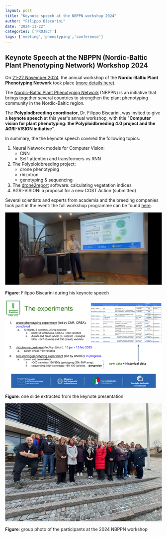 ```yaml
---
layout: post
title: "Keynote speech at the NBPPN workshop 2024"
author: "Filippo Biscarini"
date: "2024-11-22"
categories: ['PROJECT']
tags: ['meeting','phenotyping','conference']
---
```


## Keynote Speech at the NBPPN (Nordic-Baltic Plant Phenotyping Network) Workshop 2024

On <u>21-22 November 2024</u>, the annual workshop of the **Nordic-Baltic Plant Phenotyping Network** took place
([more details here](https://nordicphenotyping.org/events/registration-for-the-nbppn-workshop-2024/)).

The [Nordic-Baltic Plant Phenotyping Network](https://nordicphenotyping.org/) (NBPPN) is an initiative that
brings together several countries to strengthen the plant phenotyping community in the Nordic-Baltic region.

The **Polyplodbreeding coordinator**, Dr. Filippo Biscarini, was invited to give a **keynote speech** at this year's annual workshop,
with title "**Computer vision for plant phenotyping: the Polyploidbreeding 4.0 project and the AGRI-VISION initiative**".

In summary, the the keynote speech covered the following topics:

1. Neural Network models for Computer Vision: 
	- CNN
	- Self-attention and transformers vs RNN
2. The Polyploidbreeding project:
	- drone phenotyping
	- rhizotron
	- genotyping & sequencing
3. The  [drone2report](https://github.com/ne1s0n/drone2report) software: calculating vegetation indices
4. AGRI-VISION: a proposal for a new COST Action (submitted)

Several scientists and experts from academia and the breeding companies took part in the event:
the full workshop programme can be found [here](https://nordicphenotyping.org/events/NBPNN_confernce_2024_draft.pdf).

<a href="/assets/img/posts/nbppn_1.jpeg"><img src="/assets/img/posts/nbppn_1.jpeg" alt="Filippo Biscarini giving his keynote speech"></a>
<div class="caption"><b>Figure</b>: Filippo Biscarini during his keynote speech</div>

<a href="/assets/img/posts/NBPPN_Bastad_Biscarini.png"><img src="/assets/img/posts/NBPPN_Bastad_Biscarini.png" alt="One slide of the talk"></a>
<div class="caption"><b>Figure</b>: one slide extracted from the keynote presentation</div>

<a href="/assets/img/posts/nbppn_2.jpeg"><img src="/assets/img/posts/nbppn_2.jpeg" alt="NBPPN group photo"></a>
<div class="caption"><b>Figure</b>: group photo of the participants at the 2024 NBPPN workshop</div>

